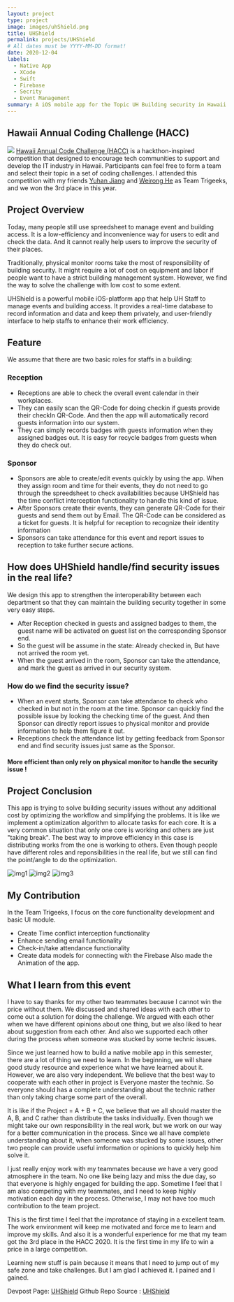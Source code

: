 ```yaml
---
layout: project
type: project
image: images/uhShield.png
title: UHShield
permalink: projects/UHShield
# All dates must be YYYY-MM-DD format!
date: 2020-12-04
labels:
  - Native App
  - XCode
  - Swift
  - Firebase
  - Secrity
  - Event Management
summary: A iOS mobile app for the Topic UH Building security in Hawaii Annual Coding Challenge.
---
```


## Hawaii Annual Coding Challenge (HACC)
<img class="ui big right image" src="../images/hacc.png">
<a href="https://hacc.hawaii.gov/">Hawaii Annual Code Challenge (HACC)</a> is a hackthon-inspired competition that designed to encourage tech communities to support and develop the IT industry in Hawaii. Participants can feel free to form a team and select their topic in a set of coding challenges. 
I attended this competition with my friends <a href="https://yuhanj.github.io/">Yuhan Jiang</a> and <a href="https://heweiron.github.io/">Weirong He</a> as Team Trigeeks, and we won the 3rd place in this year. 

## Project Overview
Today, many people still use spreedsheet to manage event and building access. It is a low-efficiency and inconvenience way for users to edit and check the data. And it cannot really help users to improve the security of their places. 

Traditionally, physical monitor rooms take the most of responsibility of building security. It might require a lot of cost on equipment and labor if people want to have a strict building management system. However, we find the way to solve the challenge with low cost to some extent. 

UHShield is a powerful mobile iOS-platform app that help UH Staff to manage events and building access. It provides a real-time database to record information and data and keep them privately, and user-friendly interface to help staffs to enhance their work efficiency.

<div class="ui embed" data-source="youtube" data-id="YX9HWBJndsU" >
</div>

## Feature
We assume that there are two basic roles for staffs in a building: 
### Reception 
- Receptions are able to check the overall event calendar in their workplaces. 
- They can easily scan the QR-Code for doing checkin if guests provide their checkIn QR-Code. And then the app will automatically record guests information into our system.
- They can simply records badges with guests information when they assigned badges out. It is easy for recycle badges from guests when they do check out.

### Sponsor
- Sponsors are able to create/edit events quickly by using the app. When they assign room and time for their events, they do not need to go through the spreedsheet to check availabilities because UHShield has the time conflict interception functionality to handle this kind of issue.
- After Sponsors create their events, they can generate QR-Code for their guests and send them out by Email. The QR-Code can be considered as a ticket for guests. It is helpful for reception to recognize their identity information
- Sponsors can take attendance for this event and report issues to reception to take further secure actions. 

## How does UHShield handle/find security issues in the real life? 
We design this app to strengthen the interoperability between each department so that they can maintain the building security together in some very easy steps. 
- After Reception checked in guests and assigned badges to them, the guest name will be activated on guest list on the corresponding Sponsor end.
- So the guest will be assume in the state: Already checked in, But have not arrived the room yet.
- When the guest arrived in the room, Sponsor can take the attendance, and mark the guest as arrived in our security system.
### How do we find the security issue?
- When an event starts, Sponsor can take attendance to check who checked in but not in the room at the time. Sponsor can quickly find the possible issue by looking the checking time of the guest. And then Sponsor can directly report issues to physical monitor and provide information to help them figure it out.
- Receptions check the attendance list by getting feedback from Sponsor end and find security issues just same as the Sponsor.
#### More efficient than only rely on physical monitor to handle the security issue !

## Project Conclusion
This app is trying to solve building security issues without any additional cost by optimizing the workflow and simplifying the problems. 
It is like we implement a optimization algorithm to allocate tasks for each core. It is a very common situation that only one core is working and others are just "taking break". The best way to improve efficiency in this case is distributing works from the one is working to others. Even though people have different roles and reponsibilities in the real life, but we still can find the point/angle to do the optimization. 

<div class="ui small rounded images">
  <img class="ui image" src="../images/uhs1.png" alt="img1">
  <img class="ui image" src="../images/uh2.png" alt="img2">
  <img class="ui image" src="../images/uhs3.png" alt="img3">
</div>

## My Contribution
In the Team Trigeeks, I focus on the core functionality development and basic UI module. 
- Create Time conflict interception functionality
- Enhance sending email functionality
- Check-in/take attendance functionality 
- Create data models for connecting with the Firebase
Also made the Animation of the app.

## What I learn from this event
I have to say thanks for my other two teammates because I cannot win the price without them. We discussed and shared ideas with each other to come out a solution for doing the challenge. We argued with each other when we have different opinions about one thing, but we also liked to hear about suggestion from each other. And also we supported each other during the process when someone was stucked by some technic issues. 

Since we just learned how to build a native mobile app in this semester, there are a lot of thing we need to learn. In the beginning, we will share good study resource and experience what we have learned about it. However, we are also very independent. We believe that the best way to cooperate with each other in project is Everyone master the technic. So everyone should has a complete understanding about the technic rather than only taking charge some part of the overall. 

It is like if the Project = A + B + C, we believe that we all should master the A, B, and C rather than distribute the tasks individually. Even though we might take our own responsibility in the real work, but we work on our way for a better communication in the process. Since we all have complete understanding about it, when someone was stucked by some issues, other two people can provide useful imformation or opinions to quickly help him solve it. 

I just really enjoy work with my teammates because we have a very good atmosphere in the team. No one like being lazy and miss the due day, so that everyone is highly engaged for building the app. Sometime I feel that I am also competing with my teammates, and I need to keep highly motivation each day in the process. Otherwise, I may not have too much contribution to the team project. 

This is the first time I feel that the improtance of staying in a excellent team. The work environment will keep me motivated and force me to learn and improve my skills. And also it is a wonderful experience for me that my team got the 3rd place in the HACC 2020. It is the first time in my life to win a price in a large competition. 

Learning new stuff is pain because it means that I need to jump out of my safe zone and take challenges. But I am glad I achieved it.
I pained and I gained. 


Devpost Page: <a href="https://devpost.com/software/uhshield">UHShield</a>
Github Repo Source : <a href="https://github.com/HACC2020/Trigeeks"><i class="large github icon "></i>UHShield</a>
